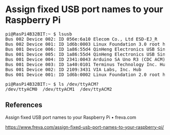 # Assign fixed USB port names to your Raspberry Pi

<pre>
pi@RasPi4B32BIT:~ $ lsusb
Bus 002 Device 002: ID 056e:6a10 Elecom Co., Ltd ESD-EJ_R
Bus 002 Device 001: ID 1d6b:0003 Linux Foundation 3.0 root hub
Bus 001 Device 006: ID 1a86:55d4 QinHeng Electronics USB Single Serial
Bus 001 Device 005: ID 1a86:55d4 QinHeng Electronics USB Single Serial
Bus 001 Device 004: ID 2341:0043 Arduino SA Uno R3 (CDC ACM)
Bus 001 Device 003: ID 1a40:0101 Terminus Technology Inc. Hub
Bus 001 Device 002: ID 2109:3431 VIA Labs, Inc. Hub
Bus 001 Device 001: ID 1d6b:0002 Linux Foundation 2.0 root hub
</pre>

<pre>
pi@RasPi4B32BIT:~ $ ls /dev/ttyACM?
/dev/ttyACM0  /dev/ttyACM1  /dev/ttyACM2
</pre>

## References

Assign fixed USB port names to your Raspberry Pi • freva.com

https://www.freva.com/assign-fixed-usb-port-names-to-your-raspberry-pi/
